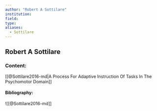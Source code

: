 ```yaml
---
author: "Robert A Sottilare"
institution:
field:
type:
aliases:
  - Sottilare
---
```


## Robert A Sottilare

### Content:
[[@Sottilare2016-md|A Process For Adaptive Instruction Of Tasks In The Psychomotor Domain]]

#### Bibliography:

![[@Sottilare2016-md]]